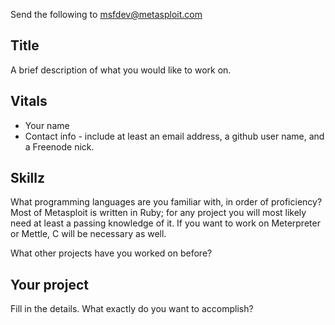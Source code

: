 Send the following to msfdev@metasploit.com


## Title

A brief description of what you would like to work on.

## Vitals

* Your name
* Contact info - include at least an email address, a github user name, and a Freenode nick.

## Skillz

What programming languages are you familiar with, in order of proficiency? Most of Metasploit is written in Ruby; for any project you will most likely need at least a passing knowledge of it. If you want to work on Meterpreter or Mettle, C will be necessary as well. 

What other projects have you worked on before?


## Your project

Fill in the details. What exactly do you want to accomplish? 



